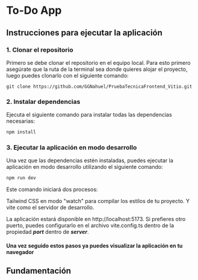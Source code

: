 # To-Do App

## Instrucciones para ejecutar la aplicación

### 1. Clonar el repositorio
Primero se debe clonar el repositorio en el equipo local. Para esto primero asegúrate que la ruta de la terminal sea donde quieres alojar el proyecto, luego puedes clonarlo con el siguiente comando:

```
git clone https://github.com/GGNahuel/PruebaTecnicaFrontend_Vitio.git
```

### 2. Instalar dependencias
Ejecuta el siguiente comando para instalar todas las dependencias necesarias:

```bash
npm install
```

### 3. Ejecutar la aplicación en modo desarrollo
Una vez que las dependencias estén instaladas, puedes ejecutar la aplicación en modo desarrollo utilizando el siguiente comando:

```bash
npm run dev
```
Este comando iniciará dos procesos:

Tailwind CSS en modo "watch" para compilar los estilos de tu proyecto.
Y vite como el servidor de desarrollo.

La aplicación estará disponible en http://localhost:5173. Si prefieres otro puerto, puedes configurarlo en el archivo vite.config.ts dentro de la propiedad ***port*** dentro de ***server***.

#### Una vez seguido estos pasos ya puedes visualizar la aplicación en tu navegador

## Fundamentación